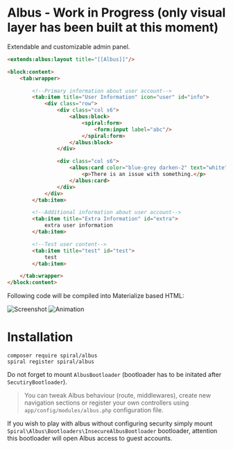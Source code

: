 # Albus - Work in Progress (only visual layer has been built at this moment)
Extendable and customizable admin panel.

```html
<extends:albus:layout title="[[Albus]]"/>

<block:content>
    <tab:wrapper>

        <!--Primary information about user account-->
        <tab:item title="User Information" icon="user" id="info">
            <div class="row">
                <div class="col s6">
                    <albus:block>
                        <spiral:form>
                            <form:input label="abc"/>
                        </spiral:form>
                    </albus:block>
                </div>

                <div class="col s6">
                    <albus:card color="blue-grey darken-2" text="white">
                        <p>There is an issue with something.</p>
                    </albus:card>
                </div>
            </div>
        </tab:item>

        <!--Additional information about user account-->
        <tab:item title="Extra Information" id="extra">
            extra user information
        </tab:item>

        <!--Test user content-->
        <tab:item title="test" id="test">
            test
        </tab:item>

    </tab:wrapper>
</block:content>
```

Following code will be compiled into Materialize based HTML:

![Screenshot](http://i.imgur.com/5R8j5lZ.png)
![Animation](https://raw.githubusercontent.com/spiral/guide/master/resources/albus.gif)

# Installation

```
composer require spiral/albus
spiral register spiral/albus
```

Do not forget to mount `AlbusBootloader` (bootloader has to be initated after `SecutiryBootloader`).

> You can tweak Albus behaviour (route, middlewares), create new navigation sections or register your own controllers using `app/config/modules/albus.php` configuration file.

If you wish to play with albus without configuring security simply mount `Spiral\Albus\Bootloaders\InsecureAlbusBootloader` bootloader, attention this bootloader will open Albus access to guest accounts.
